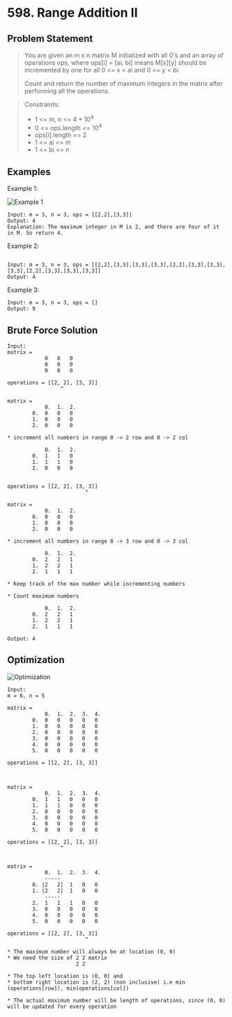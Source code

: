 # 598. Range Addition II

## Problem Statement

> You are given an m x n matrix M initialized with all 0's and an array of operations ops, where ops[i] = [ai, bi] means M[x][y] should be incremented by one for all 0 <= x < ai and 0 <= y < bi.
>
> Count and return the number of maximum integers in the matrix after performing all the operations.

> Constraints:
>
> - 1 <= m, n <= 4 \* 10<sup>4</sup>
> - 0 <= ops.length <= 10<sup>4</sup>
> - ops[i].length == 2
> - 1 <= ai <= m
> - 1 <= bi <= n

## Examples

Example 1:

![Example 1](https://assets.leetcode.com/uploads/2020/10/02/ex1.jpg)

```
Input: m = 3, n = 3, ops = [[2,2],[3,3]]
Output: 4
Explanation: The maximum integer in M is 2, and there are four of it in M. So return 4.
```

Example 2:

```

Input: m = 3, n = 3, ops = [[2,2],[3,3],[3,3],[3,3],[2,2],[3,3],[3,3],[3,3],[2,2],[3,3],[3,3],[3,3]]
Output: 4
```

Example 3:

```
Input: m = 3, n = 3, ops = []
Output: 9
```

## Brute Force Solution

```
Input:
matrix =
            0   0   0
            0   0   0
            0   0   0

operations = [[2, 2], [3, 3]]
                 ^

matrix =
            0.  1.  2.
        0.  0   0   0
        1.  0   0   0
        2.  0   0   0

* increment all numbers in range 0 -> 2 row and 0 -> 2 col

            0.  1.  2.
        0.  1   1   0
        1.  1   1   0
        2.  0   0   0


operations = [[2, 2], [3, 3]]
                         ^

matrix =
            0.  1.  2.
        0.  0   0   0
        1.  0   0   0
        2.  0   0   0

* increment all numbers in range 0 -> 3 row and 0 -> 3 col

            0.  1.  2.
        0.  2   2   1
        1.  2   2   1
        2.  1   1   1

* Keep track of the max number while incrementing numbers

* Count maximum numbers

            0.  1.  2.
        0.  2   2   1
        1.  2   2   1
        2.  1   1   1

Output: 4
```

## Optimization

![Optimization](https://leetcode.com/problems/range-addition-ii/Figures/598_Range_Addition2.PNG)

```
Input:
m = 6, n = 5

matrix =
            0.  1.  2.  3.  4.
        0.  0   0   0   0   0
        1.  0   0   0   0   0
        2.  0   0   0   0   0
        3.  0   0   0   0   0
        4.  0   0   0   0   0
        5.  0   0   0   0   0

operations = [[2, 2], [3, 3]]



matrix =
            0.  1.  2.  3.  4.
        0.  1   1   0   0   0
        1.  1   1   0   0   0
        2.  0   0   0   0   0
        3.  0   0   0   0   0
        4.  0   0   0   0   0
        5.  0   0   0   0   0

operations = [[2, 2], [3, 3]]
                 ^


matrix =
            0.  1.  2.  3.  4.
            -----
        0. |2   2|  1   0   0
        1. |2   2|  1   0   0
            -----
        2.  1   1   1   0   0
        3.  0   0   0   0   0
        4.  0   0   0   0   0
        5.  0   0   0   0   0

operations = [[2, 2], [3, 3]]
                         ^

* The maximum number will always be at location (0, 0)
* We need the size of 2 2 matrix
                      2 2

* The top left location is (0, 0) and
* bottom right location is (2, 2) (non inclusive) i.e min (operations[row]), min(operations[col])

* The actual maximum number will be length of operations, since (0, 0) will be updated for every operation
```
